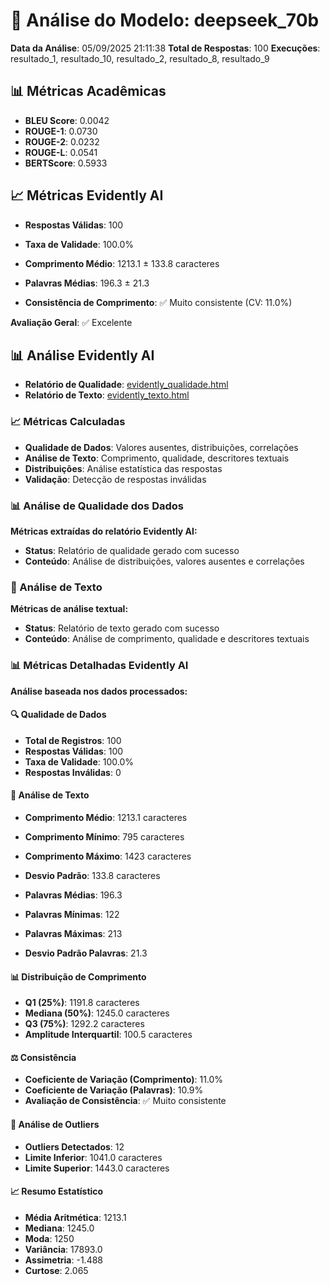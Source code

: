 # 🤖 Análise do Modelo: deepseek_70b

**Data da Análise**: 05/09/2025 21:11:38
**Total de Respostas**: 100
**Execuções**: resultado_1, resultado_10, resultado_2, resultado_8, resultado_9

## 📊 Métricas Acadêmicas

- **BLEU Score**: 0.0042
- **ROUGE-1**: 0.0730
- **ROUGE-2**: 0.0232
- **ROUGE-L**: 0.0541
- **BERTScore**: 0.5933

## 📈 Métricas Evidently AI

- **Respostas Válidas**: 100
- **Taxa de Validade**: 100.0%
- **Comprimento Médio**: 1213.1 ± 133.8 caracteres
- **Palavras Médias**: 196.3 ± 21.3

- **Consistência de Comprimento**: ✅ Muito consistente (CV: 11.0%)

**Avaliação Geral**: ✅ Excelente


## 📊 Análise Evidently AI

- **Relatório de Qualidade**: [evidently_qualidade.html](analysis\analise_consolidada_20250905_210632\modelo_deepseek_70b\evidently_reports\evidently_qualidade.html)
- **Relatório de Texto**: [evidently_texto.html](analysis\analise_consolidada_20250905_210632\modelo_deepseek_70b\evidently_reports\evidently_texto.html)

### 📈 Métricas Calculadas
- **Qualidade de Dados**: Valores ausentes, distribuições, correlações
- **Análise de Texto**: Comprimento, qualidade, descritores textuais
- **Distribuições**: Análise estatística das respostas
- **Validação**: Detecção de respostas inválidas

### 📊 Análise de Qualidade dos Dados
**Métricas extraídas do relatório Evidently AI:**

- **Status**: Relatório de qualidade gerado com sucesso
- **Conteúdo**: Análise de distribuições, valores ausentes e correlações

### 📝 Análise de Texto
**Métricas de análise textual:**

- **Status**: Relatório de texto gerado com sucesso
- **Conteúdo**: Análise de comprimento, qualidade e descritores textuais



### 📊 Métricas Detalhadas Evidently AI
**Análise baseada nos dados processados:**

#### 🔍 Qualidade de Dados
- **Total de Registros**: 100
- **Respostas Válidas**: 100
- **Taxa de Validade**: 100.0%
- **Respostas Inválidas**: 0

#### 📝 Análise de Texto
- **Comprimento Médio**: 1213.1 caracteres
- **Comprimento Mínimo**: 795 caracteres
- **Comprimento Máximo**: 1423 caracteres
- **Desvio Padrão**: 133.8 caracteres

- **Palavras Médias**: 196.3
- **Palavras Mínimas**: 122
- **Palavras Máximas**: 213
- **Desvio Padrão Palavras**: 21.3

#### 📊 Distribuição de Comprimento
- **Q1 (25%)**: 1191.8 caracteres
- **Mediana (50%)**: 1245.0 caracteres
- **Q3 (75%)**: 1292.2 caracteres
- **Amplitude Interquartil**: 100.5 caracteres

#### ⚖️ Consistência
- **Coeficiente de Variação (Comprimento)**: 11.0%
- **Coeficiente de Variação (Palavras)**: 10.9%
- **Avaliação de Consistência**: ✅ Muito consistente

#### 🎯 Análise de Outliers
- **Outliers Detectados**: 12
- **Limite Inferior**: 1041.0 caracteres
- **Limite Superior**: 1443.0 caracteres

#### 📈 Resumo Estatístico
- **Média Aritmética**: 1213.1
- **Mediana**: 1245.0
- **Moda**: 1250
- **Variância**: 17893.0
- **Assimetria**: -1.488
- **Curtose**: 2.065